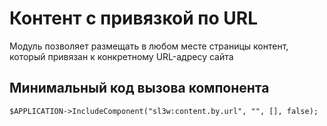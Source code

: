 # Контент с привязкой по URL

Модуль позволяет размещать в любом месте страницы контент, который привязан к конкретному URL-адресу сайта

## Минимальный код вызова компонента
```
$APPLICATION->IncludeComponent("sl3w:content.by.url", "", [], false);
```

